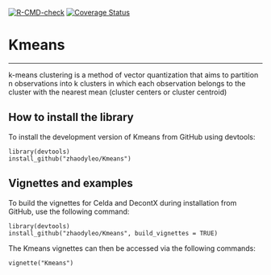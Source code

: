 <!-- badges: start -->
  [![R-CMD-check](https://github.com/zhaodyleo/Kmeans/workflows/R-CMD-check/badge.svg)](https://github.com/zhaodyleo/Kmeans/actions)
  [![Coverage Status](https://coveralls.io/repos/github/zhaodyleo/Kmeans/badge.svg?branch=main)](https://coveralls.io/github/zhaodyleo/Kmeans?branch=main)
  <!-- badges: end -->

# Kmeans

--------------------------------

k-means clustering is a method of vector quantization that aims to partition n observations into k clusters in which each observation belongs to the cluster with the nearest mean (cluster centers or cluster centroid)

## How to install the library 

To install the development version of Kmeans from GitHub using devtools:

```
library(devtools)
install_github("zhaodyleo/Kmeans")
```

## Vignettes and examples
To build the vignettes for Celda and DecontX during installation from GitHub, use the following command:
```
library(devtools)
install_github("zhaodyleo/Kmeans", build_vignettes = TRUE)
```

The Kmeans vignettes can then be accessed via the following commands:
```
vignette("Kmeans")
```
